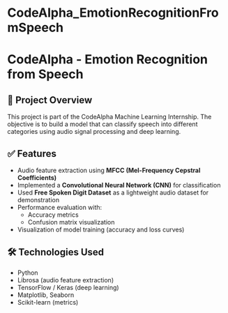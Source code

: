 # CodeAlpha_EmotionRecognitionFromSpeech
# CodeAlpha - Emotion Recognition from Speech

## 📌 Project Overview
This project is part of the CodeAlpha Machine Learning Internship. The objective is to build a model that can classify speech into different categories using audio signal processing and deep learning.

## ✅ Features
- Audio feature extraction using **MFCC (Mel-Frequency Cepstral Coefficients)**
- Implemented a **Convolutional Neural Network (CNN)** for classification
- Used **Free Spoken Digit Dataset** as a lightweight audio dataset for demonstration
- Performance evaluation with:
  - Accuracy metrics
  - Confusion matrix visualization
- Visualization of model training (accuracy and loss curves)

## 🛠 Technologies Used
- Python
- Librosa (audio feature extraction)
- TensorFlow / Keras (deep learning)
- Matplotlib, Seaborn
- Scikit-learn (metrics)
